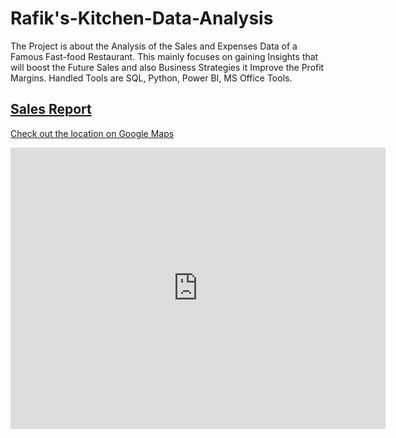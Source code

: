 # Rafik's-Kitchen-Data-Analysis
The Project is about the Analysis of the Sales and Expenses Data of a Famous Fast-food  Restaurant. This mainly focuses on gaining Insights that will boost the Future Sales and also Business Strategies it Improve the Profit Margins. Handled Tools are SQL, Python, Power BI, MS Office Tools.
## [Sales Report](Sales%20Report)

[Check out the location on Google Maps](https://maps.app.goo.gl/WhF22ShAvDXNbyQg6)

<iframe src="https://www.google.com/maps/embed?pb=!1m18!1m12!1m3!1d3930.6167793178624!2d78.0497985750297!3d9.882482490216999!2m3!1f0!2f0!3f0!3m2!1i1024!2i768!4f13.1!3m3!1m2!1s0x3b00cfa6cad37837%3A0x91097c343a1a6df5!2sRafik&#39;s%20Kitchen%20(%20Fast%20Food%20%26%20Chat%20Items%20)!5e0!3m2!1sen!2sin!4v1704779300494!5m2!1sen!2sin" width="600" height="450" style="border:0;" allowfullscreen="" loading="lazy" referrerpolicy="no-referrer-when-downgrade"></iframe>
